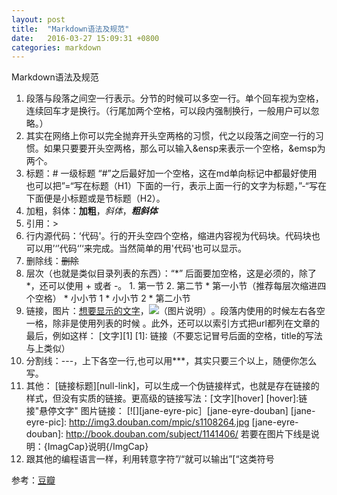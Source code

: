 ```yaml
---
layout: post
title:  "Markdown语法及规范"
date:   2016-03-27 15:09:31 +0800
categories: markdown
---
```

Markdown语法及规范
  1. 段落与段落之间空一行表示。分节的时候可以多空一行。单个回车视为空格，连续回车才是换行。（行尾加两个空格，可以段内强制换行，一般用户可以忽略。）
  2. 其实在网络上你可以完全抛弃开头空两格的习惯，代之以段落之间空一行的习惯。如果只要要开头空两格，那么可以输入&ensp来表示一个空格，&emsp为两个。
  3. 标题：# 一级标题
     “#”之后最好加一个空格，这在md单向标记中都最好使用
      也可以把”=“写在标题（H1）下面的一行，表示上面一行的文字为标题，”-“写在下面便是小标题或是节标题（H2）。
  4. 加粗，斜体：**加粗**，*斜体*，***粗斜体***
  5. 引用：>
  6. 行内源代码：‘代码'。行的开头空四个空格，缩进内容视为代码块。代码块也可以用’‘’代码‘’‘来完成。当然简单的用'代码'也可以显示。
  7. 删除线：~~删除~~
  8. 层次（也就是类似目录列表的东西）：“*” 后面要加空格，这是必须的，除了 *，还可以使用 + 或者 -。
    1. 第一节
    2. 第二节
    * 第一小节（推荐每层次缩进四个空格）
    * 小小节 1
    * 小小节 2
    * 第二小节
  9. 链接，图片：[想要显示的文字](链接,"Title")，![（图片说明）](图片链接)。段落内使用的时候左右各空一格，除非是使用列表的时候      。此外，还可以以索引方式把url都列在文章的最后，例如这样：
        [文字][1]
        [1]: 链接（不要忘记冒号后面的空格，title的写法与上类似）
  10. 分割线：---，上下各空一行,也可以用***，其实只要三个以上，随便你怎么写。
  11. 其他：
      [链接标题][null-link]，可以生成一个伪链接样式，也就是存在链接的样式，但没有实质的链接。更高级的链接写法：[文字][hover]
      [hover]:链接"悬停文字"
      图片链接：
      [![][jane-eyre-pic］[jane-eyre-douban]
      [jane-eyre-pic]: http://img3.douban.com/mpic/s1108264.jpg
      [jane-eyre-douban]: http://book.douban.com/subject/1141406/
      若要在图片下线是说明：{ImagCap}说明{/ImgCap}
  12. 跟其他的编程语言一样，利用转意字符”/“就可以输出”[“这类符号
  
  参考：[豆瓣](https://www.douban.com/note/485099162/)

